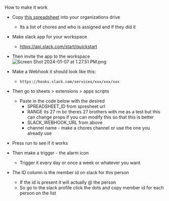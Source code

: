 How to make it work

- Copy [this spreadsheet](https://docs.google.com/spreadsheets/d/10rTC5Eh4-PMLbYF_vCa-Jl1448kEBwDVz0rkJqPRKAM/edit?usp=sharing) into your organizations drive
    - Its a list of chores and who is assigned and if they did it
- Make slack app for your workspace
    - https://api.slack.com/start/quickstart
- Then invite the app to the workspace
    ![Screen Shot 2024-01-07 at 1.27.51 PM.png](https://prod-files-secure.s3.us-west-2.amazonaws.com/d7d3d22d-4648-434d-9533-e0c7c117cca0/dbfbdc50-944a-4435-beee-c67ab3a20a78/Screen_Shot_2024-01-07_at_1.27.51_PM.png)
    
- Make a Webhook it should look like this:
    - `https://hooks.slack.com/services/xxx/xxx/xxx`
- Then go to sheets > extensions > apps scripts
    - Paste in the code below with the desired
        - SPREADSHEET_ID from spresheet url
        - RANGE its 27 rn bc theres 27 brothers with me as a test but this can change props if you can modify this so that this is better
        - SLACK_WEBHOOK_URL from above
        - channel name - make a chores channel or use the one you already use
- Press run to see if it works
- Then make a trigger - the alarm icon
    - Trigger it every day or once a week or whatever you want
- The ID column is the member id on slack for this person
    - If the id is present it will actually @ the person
    - So go to the slack profile click the dots and copy member id for each person on the list
